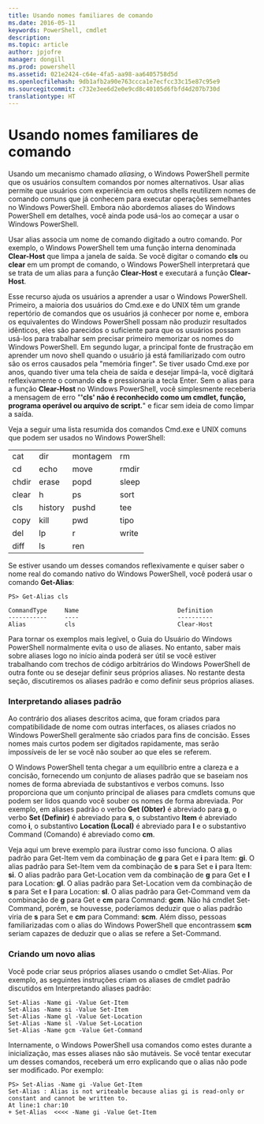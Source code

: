 ```yaml
---
title: Usando nomes familiares de comando
ms.date: 2016-05-11
keywords: PowerShell, cmdlet
description: 
ms.topic: article
author: jpjofre
manager: dongill
ms.prod: powershell
ms.assetid: 021e2424-c64e-4fa5-aa98-aa6405758d5d
ms.openlocfilehash: 9db1afb2a90e763ccca1e7ecfcc33c15e87c95e9
ms.sourcegitcommit: c732e3ee6d2e0e9cd8c40105d6fbfd4d207b730d
translationtype: HT
---
```

# <a name="using-familiar-command-names"></a>Usando nomes familiares de comando
Usando um mecanismo chamado *aliasing*, o Windows PowerShell permite que os usuários consultem comandos por nomes alternativos. Usar alias permite que usuários com experiência em outros shells reutilizem nomes de comando comuns que já conhecem para executar operações semelhantes no Windows PowerShell. Embora não abordemos aliases do Windows PowerShell em detalhes, você ainda pode usá-los ao começar a usar o Windows PowerShell.

Usar alias associa um nome de comando digitado a outro comando. Por exemplo, o Windows PowerShell tem uma função interna denominada **Clear-Host** que limpa a janela de saída. Se você digitar o comando **cls** ou **clear** em um prompt de comando, o Windows PowerShell interpretará que se trata de um alias para a função **Clear-Host** e executará a função **Clear-Host**.

Esse recurso ajuda os usuários a aprender a usar o Windows PowerShell. Primeiro, a maioria dos usuários do Cmd.exe e do UNIX têm um grande repertório de comandos que os usuários já conhecer por nome e, embora os equivalentes do Windows PowerShell possam não produzir resultados idênticos, eles são parecidos o suficiente para que os usuários possam usá-los para trabalhar sem precisar primeiro memorizar os nomes do Windows PowerShell. Em segundo lugar, a principal fonte de frustração em aprender um novo shell quando o usuário já está familiarizado com outro são os erros causados pela "memória finger". Se tiver usado Cmd.exe por anos, quando tiver uma tela cheia de saída e desejar limpá-la, você digitará reflexivamente o comando **cls** e pressionaria a tecla Enter. Sem o alias para a função **Clear-Host** no Windows PowerShell, você simplesmente receberia a mensagem de erro "**'cls' não é reconhecido como um cmdlet, função, programa operável ou arquivo de script.**" e ficar sem ideia de como limpar a saída.

Veja a seguir uma lista resumida dos comandos Cmd.exe e UNIX comuns que podem ser usados no Windows PowerShell:

|||||
|-|-|-|-|
|cat|dir|montagem|rm|
|cd|echo|move|rmdir|
|chdir|erase|popd|sleep|
|clear|h|ps|sort|
|cls|history|pushd|tee|
|copy|kill|pwd|tipo|
|del|lp|r|write|
|diff|ls|ren||

Se estiver usando um desses comandos reflexivamente e quiser saber o nome real do comando nativo do Windows PowerShell, você poderá usar o comando **Get-Alias**:

```
PS> Get-Alias cls

CommandType     Name                            Definition
-----------     ----                            ----------
Alias           cls                             Clear-Host
```

Para tornar os exemplos mais legível, o Guia do Usuário do Windows PowerShell normalmente evita o uso de aliases. No entanto, saber mais sobre aliases logo no início ainda poderá ser útil se você estiver trabalhando com trechos de código arbitrários do Windows PowerShell de outra fonte ou se desejar definir seus próprios aliases. No restante desta seção, discutiremos os aliases padrão e como definir seus próprios aliases.

### <a name="interpreting-standard-aliases"></a>Interpretando aliases padrão
Ao contrário dos aliases descritos acima, que foram criados para compatibilidade de nome com outras interfaces, os aliases criados no Windows PowerShell geralmente são criados para fins de concisão. Esses nomes mais curtos podem ser digitados rapidamente, mas serão impossíveis de ler se você não souber ao que eles se referem.

O Windows PowerShell tenta chegar a um equilíbrio entre a clareza e a concisão, fornecendo um conjunto de aliases padrão que se baseiam nos nomes de forma abreviada de substantivos e verbos comuns. Isso proporciona que um conjunto principal de aliases para cmdlets comuns que podem ser lidos quando você souber os nomes de forma abreviada. Por exemplo, em aliases padrão o verbo **Get (Obter)** é abreviado para **g**, o verbo **Set (Definir)** é abreviado para **s**, o substantivo **Item** é abreviado como **i**, o substantivo **Location (Local)** é abreviado para **l** e o substantivo Command (Comando) é abreviado como **cm**.

Veja aqui um breve exemplo para ilustrar como isso funciona. O alias padrão para Get-Item vem da combinação de **g** para Get e **i** para Item: **gi**. O alias padrão para Set-Item vem da combinação de **s** para Set e **i** para Item: **si**. O alias padrão para Get-Location vem da combinação de **g** para Get e **l** para Location: **gl**. O alias padrão para Set-Location vem da combinação de **s** para Set e **l** para Location: **sl**. O alias padrão para Get-Command vem da combinação de **g** para Get e **cm** para Command: **gcm**. Não há cmdlet Set-Command, porém, se houvesse, poderíamos deduzir que o alias padrão viria de **s** para Set e **cm** para Command: **scm**. Além disso, pessoas familiarizadas com o alias do Windows PowerShell que encontrassem **scm** seriam capazes de deduzir que o alias se refere a Set-Command.

### <a name="creating-new-aliases"></a>Criando um novo alias
Você pode criar seus próprios aliases usando o cmdlet Set-Alias. Por exemplo, as seguintes instruções criam os aliases de cmdlet padrão discutidos em Interpretando aliases padrão:

```
Set-Alias -Name gi -Value Get-Item
Set-Alias -Name si -Value Set-Item
Set-Alias -Name gl -Value Get-Location
Set-Alias -Name sl -Value Set-Location
Set-Alias -Name gcm -Value Get-Command
```

Internamente, o Windows PowerShell usa comandos como estes durante a inicialização, mas esses aliases não são mutáveis. Se você tentar executar um desses comandos, receberá um erro explicando que o alias não pode ser modificado. Por exemplo:

```
PS> Set-Alias -Name gi -Value Get-Item
Set-Alias : Alias is not writeable because alias gi is read-only or constant and cannot be written to.
At line:1 char:10
+ Set-Alias  <<<< -Name gi -Value Get-Item
```

